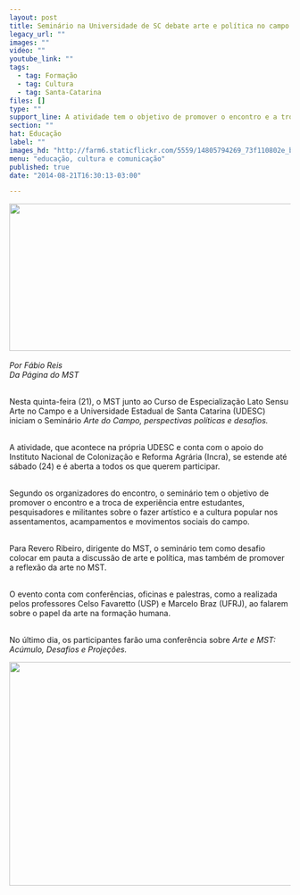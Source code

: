 ```yaml
---
layout: post
title: Seminário na Universidade de SC debate arte e política no campo
legacy_url: ""
images: ""
video: ""
youtube_link: ""
tags:
  - tag: Formação
  - tag: Cultura
  - tag: Santa-Catarina
files: []
type: ""
support_line: A atividade tem o objetivo de promover o encontro e a troca de experiência sobre o fazer artístico e a cultura popular no campo.
section: ""
hat: Educação
label: ""
images_hd: "http://farm6.staticflickr.com/5559/14805794269_73f110802e_b.jpg"
menu: "educação, cultura e comunicação"
published: true
date: "2014-08-21T16:30:13-03:00"

---
```

<p><em><img alt="" height="264" src="http://farm6.staticflickr.com/5559/14805794269_73f110802e_b.jpg" width="600" /><br />
<br />
Por F&aacute;bio Reis<br />
Da P&aacute;gina do MST</em></p>

<p><br />
Nesta quinta-feira (21), o MST junto ao Curso de Especializa&ccedil;&atilde;o Lato Sensu Arte no Campo e a Universidade Estadual de Santa Catarina (UDESC) iniciam o Semin&aacute;rio&nbsp;<em>Arte do Campo, perspectivas pol&iacute;ticas e desafios.</em></p>

<p><br />
A atividade, que acontece na pr&oacute;pria UDESC e conta com o apoio do Instituto Nacional de Coloniza&ccedil;&atilde;o e Reforma Agr&aacute;ria (Incra), se estende at&eacute; s&aacute;bado (24) e &eacute; aberta a todos os que querem participar.</p>

<p><br />
Segundo os organizadores do encontro, o semin&aacute;rio tem o objetivo de promover o encontro e a troca de experi&ecirc;ncia entre estudantes, pesquisadores e militantes sobre o fazer art&iacute;stico e a cultura popular nos assentamentos, acampamentos e movimentos sociais do campo.</p>

<p><br />
Para Revero Ribeiro, dirigente do MST, o semin&aacute;rio tem como desafio colocar em pauta a discuss&atilde;o de arte e pol&iacute;tica, mas tamb&eacute;m de promover a reflex&atilde;o da arte no MST.</p>

<p><br />
O evento conta com confer&ecirc;ncias, oficinas e palestras, como a realizada pelos professores Celso Favaretto (USP) e Marcelo Braz (UFRJ), ao falarem sobre o papel da arte na forma&ccedil;&atilde;o humana.</p>

<p><br />
No &uacute;ltimo dia, os participantes far&atilde;o uma confer&ecirc;ncia sobre&nbsp;<em>Arte e MST: Ac&uacute;mulo, Desafios e Proje&ccedil;&otilde;es.</em></p>

<p><img alt="" height="401" src="http://farm6.staticflickr.com/5570/14805943477_3d44ec1dc8_b.jpg" width="600" /></p>
